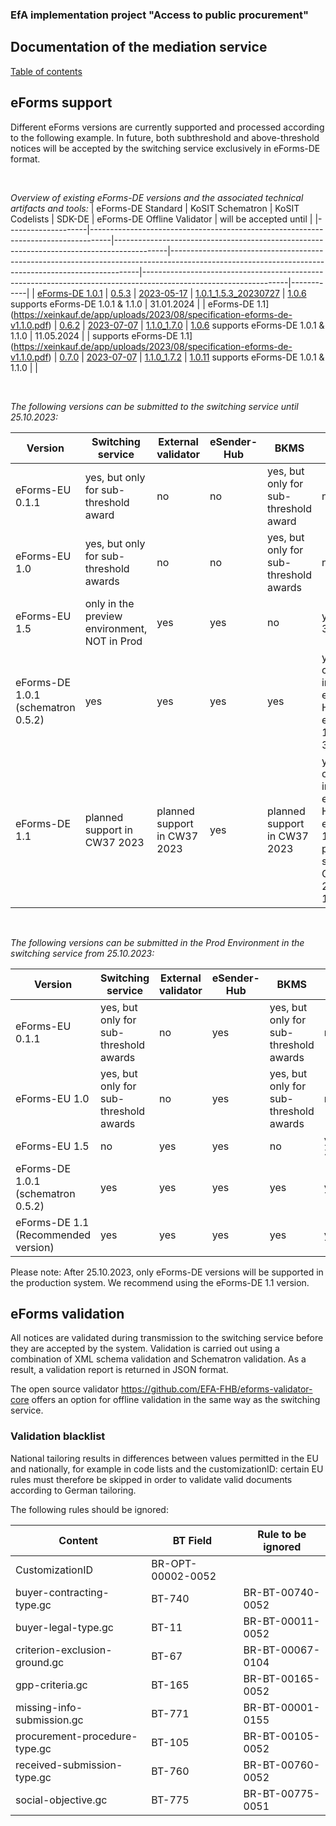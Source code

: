 ### EfA implementation project "Access to public procurement"
## Documentation of the mediation service
[Table of contents](/documentation/documentation.md)
<br>

## eForms support
Different eForms versions are currently supported and processed according to the following example. In future, both subthreshold and above-threshold notices will be accepted by the switching service exclusively in eForms-DE format.

<br>

*Overview of existing eForms-DE versions and the associated technical artifacts and tools:*
| eForms-DE Standard | KoSIT Schematron | KoSIT Codelists | SDK-DE | eForms-DE Offline Validator | will be accepted until |
|--------------------|-----------------------------------------------------------------------------------|-------------------------------------------------------------------------------------------|----------------------------------------------------------------------------------------------------------------------------------------------------|------------------------------------------------------------------------------------------------------------------|------------|
| [eForms-DE 1.0.1](https://xeinkauf.de/app/uploads/2023/03/specification-eforms-de-v1.0.1.pdf) | [0.5.3](https://projekte.kosit.org/eforms/eforms-de-schematron/-/releases/v0.5.3) | [2023-05-17](https://projekte.kosit.org/eforms/eforms-de-codelist/-/releases/v2023-05-17) | [1.0.1_1.5.3_20230727](https://gitlab.opencode.de/OC000008125155/SDK-eforms-de/-/tree/SDK-DE_1.0.1_1.5.3_20230727?ref_type=tags) | [1.0.6](https://github.com/EFA-FHB/eforms-validator-core/releases/tag/1.0.6) supports eForms-DE 1.0.1 & 1.1.0 | 31.01.2024 |
| eForms-DE 1.1](https://xeinkauf.de/app/uploads/2023/08/specification-eforms-de-v1.1.0.pdf) | [0.6.2](https://projekte.kosit.org/eforms/eforms-de-schematron/-/releases/v0.6.2) | [2023-07-07](https://projekte.kosit.org/eforms/eforms-de-codelist/-/releases/v2023-07-07) | [1.1.0_1.7.0](https://gitlab.opencode.de/OC000008125155/SDK-eforms-de/-/tags/SDK-DE_1.1.0_1.7.0) | [1.0.6](https://github.com/EFA-FHB/eforms-validator-core/releases/tag/1.0.6) supports eForms-DE 1.0.1 & 1.1.0 | 11.05.2024 |
| supports eForms-DE 1.1](https://xeinkauf.de/app/uploads/2023/08/specification-eforms-de-v1.1.0.pdf) | [0.7.0](https://projekte.kosit.org/eforms/eforms-de-schematron/-/releases/v0.7.0) | [2023-07-07](https://projekte.kosit.org/eforms/eforms-de-codelist/-/releases/v2023-07-07) | [1.1.0_1.7.2](https://gitlab.opencode.de/OC000008125155/SDK-eforms-de/-/tags/SDK-DE_1.1.0_1.7.2) | [1.0.11](https://github.com/EFA-FHB/eforms-validator-core/releases/tag/1.0.11) supports eForms-DE 1.0.1 & 1.1.0 | |


<br>

*The following versions can be submitted to the switching service until 25.10.2023:*

| Version | Switching service | External validator | eSender-Hub | BKMS | TED |
| ------- | -------- | ------------------ | --------- | ----- | ---- |
| eForms-EU 0.1.1 | yes, but only for sub-threshold award | no | no | yes, but only for sub-threshold award | no |
| eForms-EU 1.0 | yes, but only for sub-threshold awards | no | no | yes, but only for sub-threshold awards | no |
| eForms-EU 1.5 | only in the preview environment, NOT in Prod | yes | yes | no | yes, until 31.01.2024 |
| eForms-DE 1.0.1 (schematron 0.5.2) | yes | yes | yes | yes | yes, after conversion in the eSender Hub to eForms-EU 1.5.1, until 31.01.2024 |
| eForms-DE 1.1 | planned support in CW37 2023 | planned support in CW37 2023 | yes | planned support in CW37 2023 | yes, after conversion in the eSender Hub to eForms-EU 1.7.0, planned support in CW37 2023, until 11.05.2024 |

<br>

*The following versions can be submitted in the Prod Environment in the switching service from 25.10.2023:*

| Version | Switching service | External validator | eSender-Hub | BKMS | TED |
| ------------------------------------- | ------------------------------- | ------------------ | ---------- | --------- | ------------ |
| eForms-EU 0.1.1 | yes, but only for sub-threshold awards | no | yes | yes, but only for sub-threshold awards | no |
| eForms-EU 1.0 | yes, but only for sub-threshold awards | no | yes | yes, but only for sub-threshold awards | no |
| eForms-EU 1.5 | no | yes | yes | no | yes, until 31.01.2024 |
eForms-DE 1.0.1 (schematron 0.5.2) | yes | yes | yes | yes | yes | yes, after conversion in the eSender Hub to eForms-EU 1.5.2, until 31.01.2024 |
eForms-DE 1.1 (Recommended version) | yes | yes | yes | yes | yes | yes, after conversion in the eSender Hub to eForms-EU 1.7.0, until 11.05.2024 |

Please note: After 25.10.2023, only eForms-DE versions will be supported in the production system. We recommend using the eForms-DE 1.1 version.

## eForms validation
All notices are validated during transmission to the switching service before they are accepted by the system. Validation is carried out using a combination of XML schema validation and Schematron validation. As a result, a validation report is returned in JSON format.

The open source validator https://github.com/EFA-FHB/eforms-validator-core offers an option for offline validation in the same way as the switching service.

### Validation blacklist

National tailoring results in differences between values permitted in the EU and nationally, for example in code lists and the customizationID: certain EU rules must therefore be skipped in order to validate valid documents according to German tailoring.

The following rules should be ignored:

| Content | BT Field | Rule to be ignored |
| ----------------------------- | -------- | ------------------ |
| CustomizationID | BR-OPT-00002-0052 |
| buyer-contracting-type.gc | BT-740 | BR-BT-00740-0052 |
| buyer-legal-type.gc | BT-11 | BR-BT-00011-0052 |
| criterion-exclusion-ground.gc | BT-67 | BR-BT-00067-0104 |
| gpp-criteria.gc | BT-165 | BR-BT-00165-0052 |
| missing-info-submission.gc | BT-771 | BR-BT-00001-0155 |
| procurement-procedure-type.gc | BT-105 | BR-BT-00105-0052 |
| received-submission-type.gc | BT-760 | BR-BT-00760-0052 |
| social-objective.gc | BT-775 | BR-BT-00775-0051 |




